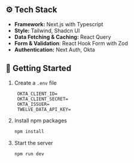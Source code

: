 ## ⚙️ Tech Stack
- **Framework:** Next.js with Typescript
- **Style:** Tailwind, Shadcn UI
- **Data Fetching & Caching:** React Query
- **Form & Validation**: React Hook Form with Zod
- **Authentication:** Next Auth, Okta

## 🚩 Getting Started
1. Create a `.env` file
   
   ```dosini
    OKTA_CLIENT_ID=
    OKTA_CLIENT_SECRET=
    OKTA_ISSUER=
    TWELVE_DATA_API_KEY=
   ```

2. Install npm packages
   ```sh
   npm install
   ```
   
3. Start the server
   ```sh
   npm run dev
   ```
